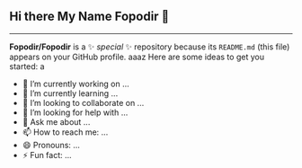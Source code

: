 ## Hi there My Name Fopodir 👋
___

**Fopodir/Fopodir** is a ✨ _special_ ✨ repository because its `README.md` (this file) appears on your GitHub profile.
aaaz
Here are some ideas to get you started:
a
- 🔭 I’m currently working on ...
- 🌱 I’m currently learning ...
- 👯 I’m looking to collaborate on ...
- 🤔 I’m looking for help with ...
- 💬 Ask me about ...
- 📫 How to reach me: ...
- 😄 Pronouns: ...
- ⚡ Fun fact: ...

